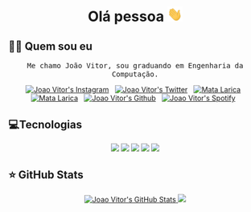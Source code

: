<h1 align="center"> Olá pessoa <img src="https://raw.githubusercontent.com/parth-27/parth-27/master/Hi.gif" width="30px"> </h1>

## :man_technologist:	 Quem sou eu
<p align="center"><samp> Me chamo João Vitor, sou graduando em Engenharia da Computação. </samp></p>

<p align="center">
 <a href="https://instagram.com/japadocontra"><img alt="Joao Vitor's Instagram" width="22px" src="https://cdn.jsdelivr.net/npm/simple-icons@v3/icons/instagram.svg" /></a>&nbsp;&nbsp;
<a href="https://twitter.com/japadocontra"><img alt="Joao Vitor's Twitter" width="22px" src="https://cdn.jsdelivr.net/npm/simple-icons@v3/icons/twitter.svg" /></a>&nbsp;&nbsp;
 <a href="https://play.google.com/store/apps/developer?id=e-Comp+Solu%C3%A7%C3%B5es"><img alt="Mata Larica" width="22px" src="https://cdn.jsdelivr.net/npm/simple-icons@v3/icons/googleplay.svg" /></a>&nbsp;&nbsp;
 <a href="https://apps.apple.com/br/developer/joo-vitor-veloso-rodrigues/id1518882353"><img alt="Mata Larica" width="22px" src="https://cdn.jsdelivr.net/npm/simple-icons@v3/icons/appstore.svg" /></a>&nbsp;&nbsp;
<a href="https://github.com/joaovvrodrigues"><img alt="Joao Vitor's Github" width="22px" src="https://cdn.jsdelivr.net/npm/simple-icons@v3/icons/github.svg" /></a>&nbsp;&nbsp;
<a href="https://open.spotify.com/user/12153883088"><img alt="Joao Vitor's Spotify" width="22px" src="https://cdn.jsdelivr.net/npm/simple-icons@v3/icons/spotify.svg" /></a>&nbsp;&nbsp;

 
 
<br>
  

## 💻Tecnologias
<p align="center">
<img src="https://img.shields.io/badge/dart-%23007ACC.svg?&style=for-the-badge&logo=dart&logoColor=white" height="25"/>
<img src="https://img.shields.io/badge/flutter%20-%23007ACC.svg?&style=for-the-badge&logo=flutter&logoColor=white" height="25"/>
 <img src="https://img.shields.io/badge/Firebase-%23F7DF1E.svg?&style=for-the-badge&logo=firebase&logoColor=black" height="25"/>
<img src="https://img.shields.io/badge/python%20-%2343853D.svg?&style=for-the-badge&logo=python&logoColor=white" height="25"/>
<img src="https://img.shields.io/badge/Visual%20Studio%20Code-0089D6?logo=visual-studio-code&logoColor=white&style=for-the-badge" height="25"/>
</p>

## ⭐ GitHub Stats
<p align="center">
<a href="https://github.com/joaovvrodrigues">
<img src="https://github-readme-stats.vercel.app/api?username=joaovvrodrigues&count_private=true&include_all_commits=true&show_icons=true&theme=radical&line_height=27&v=5" alt="Joao Vitor's GitHub Stats" /> </a> 
<a href="https://github.com/joaovvrodrigues">
<img src="https://github-readme-stats.vercel.app/api/top-langs/?username=joaovvrodrigues&langs_count=3&theme=radical" /> </a>
</p>
